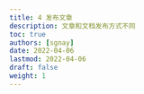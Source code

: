 ```yaml
---
title: 4 发布文章
description: 文章和文档发布方式不同
toc: true
authors: [sgnay]
date: 2022-04-06
lastmod: 2022-04-06
draft: false
weight: 1
---
```

